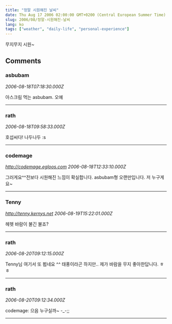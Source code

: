 ```yaml
---
title: "정말 시원해진 날씨"
date: Thu Aug 17 2006 02:00:00 GMT+0200 (Central European Summer Time)
slug: 2006/08/정말-시원해진-날씨
lang: ko
tags: ["weather", "daily-life", "personal-experience"]
---
```


무지무지 시원~

## Comments

### asbubam
*2006-08-18T07:18:30.000Z*

아스크림 먹는 asbubam. 오예

---

### rath
*2006-08-18T09:58:33.000Z*

호섭씨다! 나두나두 :s

---

### codemage
*http://codemage.egloos.com*
*2006-08-18T12:33:10.000Z*

그러게요^^전보다 시원해진 느낌이 확실합니다.
asbubam형 오랜만입니다. 저 누구게요~

---

### Tenny
*http://tenny.kernys.net*
*2006-08-19T15:22:01.000Z*

헤헷 바람이 불긴 불죠?

---

### rath
*2006-08-20T09:12:15.000Z*

Tenny님 여기서 또 뵙네요 ^^ 태풍이라곤 하지만.. 제가 바람을 무지 좋아한답니다. ㅎㅎ

---

### rath
*2006-08-20T09:12:34.000Z*

codemage: 으음 누구실까~ -_-;;

---
